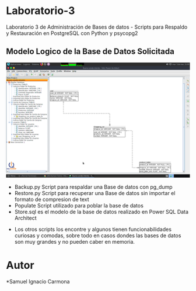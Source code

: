 # Laboratorio-3
Laboratorio 3 de Administración de Bases de datos - Scripts para Respaldo y Restauración en PostgreSQL con Python y psycopg2

## Modelo Logico de la Base de Datos Solicitada
![alt text](https://github.com/SamuelCarmona83/Laboratorio-3/blob/master/Modelo%20logico.png)

* Backup.py Script para respaldar una Base de datos con pg_dump
* Restore.py Script para recuperar una Base de datos sin importar el formato de compresion de text
* Populate Script utilizado para poblar la base de datos
* Store.sql es el modelo de la base de datos realizado en  Power SQL Data Architect
- Los otros scripts los encontre y algunos tienen funcionabilidades curiosas y comodas, sobre todo en casos dondes las bases de datos son muy grandes y no pueden caber en memoria.

# Autor
*Samuel Ignacio Carmona

